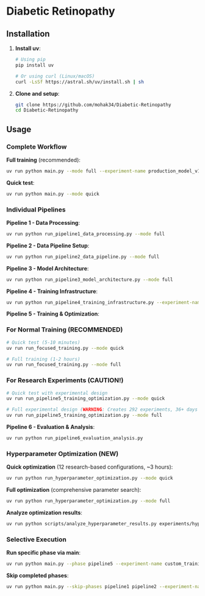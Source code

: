 # Diabetic Retinopathy

## Installation

1. **Install uv**:

   ```bash
   # Using pip
   pip install uv

   # Or using curl (Linux/macOS)
   curl -LsSf https://astral.sh/uv/install.sh | sh
   ```

2. **Clone and setup**:
   ```bash
   git clone https://github.com/mohak34/Diabetic-Retinopathy
   cd Diabetic-Retinopathy
   ```

## Usage

### Complete Workflow

**Full training** (recommended):

```bash
uv run python main.py --mode full --experiment-name production_model_v1
```

**Quick test**:

```bash
uv run python main.py --mode quick
```

### Individual Pipelines

**Pipeline 1 - Data Processing**:

```bash
uv run python run_pipeline1_data_processing.py --mode full
```

**Pipeline 2 - Data Pipeline Setup**:

```bash
uv run python run_pipeline2_data_pipeline.py --mode full
```

**Pipeline 3 - Model Architecture**:

```bash
uv run python run_pipeline3_model_architecture.py --mode full
```

**Pipeline 4 - Training Infrastructure**:

```bash
uv run python run_pipeline4_training_infrastructure.py --experiment-name test_training --mode full
```

**Pipeline 5 - Training & Optimization**:

### For Normal Training (RECOMMENDED)

```bash
# Quick test (5-10 minutes)
uv run run_focused_training.py --mode quick

# Full training (1-2 hours)
uv run run_focused_training.py --mode full
```

### For Research Experiments (CAUTION!)

```bash
# Quick test with experimental design
uv run run_pipeline5_training_optimization.py --mode quick

# Full experimental design (WARNING: Creates 292 experiments, 36+ days runtime! on a RTX 3080 and saves models with more than 300GB disk)
uv run run_pipeline5_training_optimization.py --mode full
```

**Pipeline 6 - Evaluation & Analysis**:

```bash
uv run python run_pipeline6_evaluation_analysis.py
```

### Hyperparameter Optimization (NEW)

**Quick optimization** (12 research-based configurations, ~3 hours):

```bash
uv run python run_hyperparameter_optimization.py --mode quick
```

**Full optimization** (comprehensive parameter search):

```bash
uv run python run_hyperparameter_optimization.py --mode full
```

**Analyze optimization results**:

```bash
uv run python scripts/analyze_hyperparameter_results.py experiments/hyperopt_*/optimization_results.json
```

### Selective Execution

**Run specific phase via main**:

```bash
uv run python main.py --phase pipeline5 --experiment-name custom_training
```

**Skip completed phases**:

```bash
uv run python main.py --skip-phases pipeline1 pipeline2 --experiment-name continue_training
```
